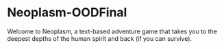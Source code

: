 # Neoplasm-OODFinal

Welcome to Neoplasm, a text-based adventure game that takes you to the deepest depths of the human spirit and back (if you can survive).

